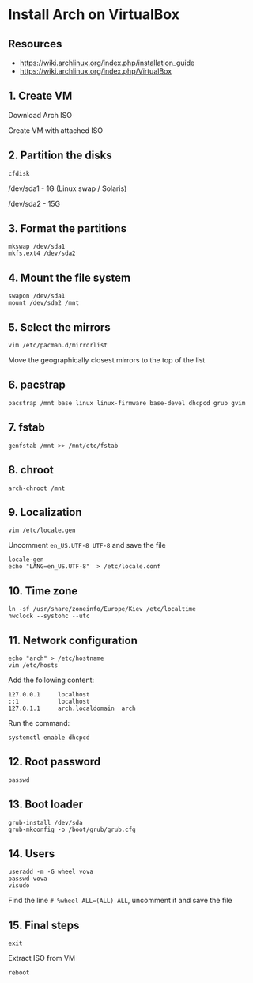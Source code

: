 # Install Arch on VirtualBox

## Resources
- https://wiki.archlinux.org/index.php/installation_guide
- https://wiki.archlinux.org/index.php/VirtualBox

## 1. Create VM
Download Arch ISO

Create VM with attached ISO

## 2. Partition the disks
```
cfdisk
```

/dev/sda1 - 1G (Linux swap / Solaris)

/dev/sda2 - 15G

## 3. Format the partitions
```
mkswap /dev/sda1
mkfs.ext4 /dev/sda2
```

## 4. Mount the file system
```
swapon /dev/sda1
mount /dev/sda2 /mnt
```

## 5. Select the mirrors
```
vim /etc/pacman.d/mirrorlist
```

Move the geographically closest mirrors to the top of the list

## 6. pacstrap
```
pacstrap /mnt base linux linux-firmware base-devel dhcpcd grub gvim
```

## 7. fstab
```
genfstab /mnt >> /mnt/etc/fstab
```

## 8. chroot
```
arch-chroot /mnt
```

## 9. Localization
```
vim /etc/locale.gen
```

Uncomment `en_US.UTF-8 UTF-8` and save the file

```
locale-gen
echo "LANG=en_US.UTF-8"  > /etc/locale.conf
```

## 10. Time zone
```
ln -sf /usr/share/zoneinfo/Europe/Kiev /etc/localtime
hwclock --systohc --utc
```

## 11. Network configuration
```
echo "arch" > /etc/hostname
vim /etc/hosts
```

Add the following content:

```
127.0.0.1	  localhost
::1		      localhost
127.0.1.1	  arch.localdomain	arch
```

Run the command:

```
systemctl enable dhcpcd
```

## 12. Root password
```
passwd
```

## 13. Boot loader
```
grub-install /dev/sda
grub-mkconfig -o /boot/grub/grub.cfg
```

## 14. Users
```
useradd -m -G wheel vova
passwd vova
visudo
```

Find the line `# %wheel ALL=(ALL) ALL`, uncomment it and save the file

## 15. Final steps
```
exit
```

Extract ISO from VM

```
reboot
```
